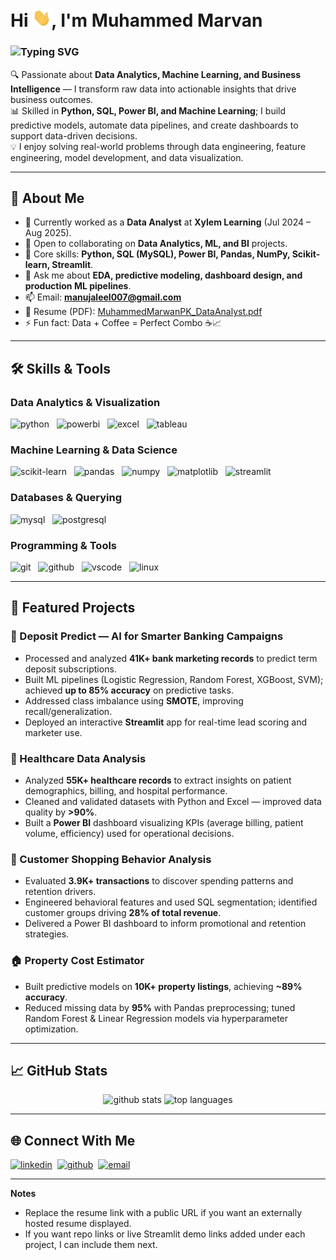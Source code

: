 # Hi <img src="https://github.com/ABSphreak/ABSphreak/blob/master/gifs/Hi.gif" width="30px" alt="hi gif">, I'm Muhammed Marvan  
### ![Typing SVG](https://readme-typing-svg.herokuapp.com?font=Fira+Code&size=28&duration=3000&pause=1000&color=00C7A9&width=500&lines=Data+Analyst;Machine+Learning+Enthusiast;Data-Driven+Problem+Solver)

🔍 Passionate about **Data Analytics, Machine Learning, and Business Intelligence** — I transform raw data into actionable insights that drive business outcomes.  
📊 Skilled in **Python, SQL, Power BI, and Machine Learning**; I build predictive models, automate data pipelines, and create dashboards to support data-driven decisions.  
💡 I enjoy solving real-world problems through data engineering, feature engineering, model development, and data visualization.  

---

## 🌟 About Me

- 🔭 Currently worked as a **Data Analyst** at **Xylem Learning** (Jul 2024 – Aug 2025).  
- 👯 Open to collaborating on **Data Analytics, ML, and BI** projects.  
- 🌱 Core skills: **Python, SQL (MySQL), Power BI, Pandas, NumPy, Scikit-learn, Streamlit**.  
- 💬 Ask me about **EDA, predictive modeling, dashboard design, and production ML pipelines**.  
- 📫 Email: **manujaleel007@gmail.com**  
- 📄 Resume (PDF): [MuhammedMarwanPK_DataAnalyst.pdf](MuhammedMarwanPK_DataAnalyst.pdf)  
- ⚡ Fun fact: Data + Coffee = Perfect Combo ☕📈

---

## 🛠️ Skills & Tools

### Data Analytics & Visualization
<p>
  <img src="https://skillicons.dev/icons?i=python" alt="python" /> &nbsp;
  <img src="https://skillicons.dev/icons?i=powerbi" alt="powerbi" /> &nbsp;
  <img src="https://skillicons.dev/icons?i=excel" alt="excel" /> &nbsp;
  <img src="https://skillicons.dev/icons?i=tableau" alt="tableau" />
</p>

### Machine Learning & Data Science
<p>
  <img src="https://skillicons.dev/icons?i=sklearn" alt="scikit-learn" /> &nbsp;
  <img src="https://skillicons.dev/icons?i=pandas" alt="pandas" /> &nbsp;
  <img src="https://skillicons.dev/icons?i=numpy" alt="numpy" /> &nbsp;
  <img src="https://skillicons.dev/icons?i=matplotlib" alt="matplotlib" /> &nbsp;
  <img src="https://skillicons.dev/icons?i=streamlit" alt="streamlit" />
</p>

### Databases & Querying
<p>
  <img src="https://skillicons.dev/icons?i=mysql" alt="mysql" /> &nbsp;
  <img src="https://skillicons.dev/icons?i=postgresql" alt="postgresql" />
</p>

### Programming & Tools
<p>
  <img src="https://skillicons.dev/icons?i=git" alt="git" /> &nbsp;
  <img src="https://skillicons.dev/icons?i=github" alt="github" /> &nbsp;
  <img src="https://skillicons.dev/icons?i=vscode" alt="vscode" /> &nbsp;
  <img src="https://skillicons.dev/icons?i=linux" alt="linux" />
</p>

---

## 🚀 Featured Projects

### 🧠 Deposit Predict — AI for Smarter Banking Campaigns
- Processed and analyzed **41K+ bank marketing records** to predict term deposit subscriptions.  
- Built ML pipelines (Logistic Regression, Random Forest, XGBoost, SVM); achieved **up to 85% accuracy** on predictive tasks.  
- Addressed class imbalance using **SMOTE**, improving recall/generalization.  
- Deployed an interactive **Streamlit** app for real-time lead scoring and marketer use.

### 🏥 Healthcare Data Analysis
- Analyzed **55K+ healthcare records** to extract insights on patient demographics, billing, and hospital performance.  
- Cleaned and validated datasets with Python and Excel — improved data quality by **>90%**.  
- Built a **Power BI** dashboard visualizing KPIs (average billing, patient volume, efficiency) used for operational decisions.

### 🛒 Customer Shopping Behavior Analysis
- Evaluated **3.9K+ transactions** to discover spending patterns and retention drivers.  
- Engineered behavioral features and used SQL segmentation; identified customer groups driving **28% of total revenue**.  
- Delivered a Power BI dashboard to inform promotional and retention strategies.

### 🏠 Property Cost Estimator
- Built predictive models on **10K+ property listings**, achieving **~89% accuracy**.  
- Reduced missing data by **95%** with Pandas preprocessing; tuned Random Forest & Linear Regression models via hyperparameter optimization.

---

## 📈 GitHub Stats

<p align="center">
  <img src="https://github-readme-stats.vercel.app/api?username=Marvan-IT&show_icons=true&theme=radical" alt="github stats" height="150"/>
  <img src="https://github-readme-stats.vercel.app/api/top-langs/?username=Marvan-IT&layout=compact&theme=radical" alt="top languages" height="150"/>
</p>

---

## 🌐 Connect With Me

<p>
  <a href="https://www.linkedin.com/in/muhdmarvan" target="_blank" rel="noopener noreferrer"><img src="https://skillicons.dev/icons?i=linkedin" alt="linkedin" /></a>&nbsp;
  <a href="https://github.com/Marvan-IT" target="_blank" rel="noopener noreferrer"><img src="https://skillicons.dev/icons?i=github" alt="github" /></a>&nbsp;
  <a href="mailto:manujaleel007@gmail.com" target="_blank" rel="noopener noreferrer"><img src="https://skillicons.dev/icons?i=gmail" alt="email" /></a>
</p>

---

**Notes**
- Replace the resume link with a public URL if you want an externally hosted resume displayed.  
- If you want repo links or live Streamlit demo links added under each project, I can include them next.
